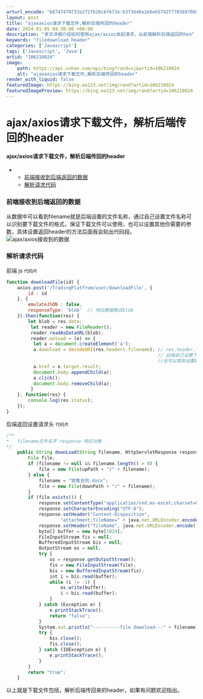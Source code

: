 ```yaml
---
arturl_encode: "68747470733a2f2f626c6f672e:6373646e2e6e65742f77656978696e5f34323239333637372f:61727469636c652f64657461696c732f313036323130303234"
layout: post
title: "ajaxaxios请求下载文件,解析后端传回的header"
date: 2024-01-05 04:30:00 +08:00
description: "本文详细介绍如何使用ajax/axios发起请求，从前端解析后端返回的hea"
keywords: "filedownload header"
categories: ['Javascript']
tags: ['Javascript', 'Java']
artid: "106210024"
image:
    path: https://api.vvhan.com/api/bing?rand=sj&artid=106210024
    alt: "ajaxaxios请求下载文件,解析后端传回的header"
render_with_liquid: false
featuredImage: https://bing.ee123.net/img/rand?artid=106210024
featuredImagePreview: https://bing.ee123.net/img/rand?artid=106210024
---
```


# ajax/axios请求下载文件，解析后端传回的header

#### ajax/axios请求下载文件，解析后端传回的header

* + [前端接收到后端返回的数据](#_5)
  + [解析请求代码](#_8)

### 前端接收到后端返回的数据

从数据中可以看到filename就是后端设置的文件名称，通过自己设置文件名称可以识别要下载文件的格式，保证下载文件可以使用，也可以设置其他你需要的参数，具体设置返回header的方法后面我会贴出代码段。
![ajax/axios接收到的数据](https://i-blog.csdnimg.cn/blog_migrate/dd19d4c591a21299b0f891ada7cc760c.png)

### 解析请求代码

前端 js
`代码片`

```javascript
function downloadFile(id) {
	axios.post('/TradingPlatfrom/user/downloadFile', {
		id : id
	}, {
		emulateJSON : false,
		responseType: 'blob'  // 响应数据格式blob
	}).then(function(res) {
		let blob = res.data;
		 let reader = new FileReader();
		 reader.readAsDataURL(blob);
		 reader.onload = (e) => {
		  let a = document.createElement('a');
		  a.download = decodeURI(res.headers.filename); // res.header.filename
														// 后端自己设置下载的文件名
														//也可以取到设置的别的需要的数据
		  a.href = e.target.result;
		  document.body.appendChild(a);
		  a.click();
		  document.body.removeChild(a);
		 }
	}, function(res) {
		console.log(res.status);
	});
}

```

后端返回设置请求头
`代码片`

```javascript
/**
*	filename文件名字 response 响应对象
*/
    public String downLoad(String filename, HttpServletResponse response) throws UnsupportedEncodingException {
        File file;
        if (filename != null && filename.length() > 0) {
            file = new File(upPath + "/" + filename);
        } else {
            filename = "销售合同.docx";
            file = new File(downPath + "/" + filename);
        }
        if (file.exists()) {
            response.setContentType("application/vnd.ms-excel;charset=UTF-8");
            response.setCharacterEncoding("UTF-8");
            response.setHeader("Content-Disposition",
                    "attachment;fileName=" + java.net.URLEncoder.encode(filename.toString(), "UTF-8"));
            response.setHeader("fileName", java.net.URLEncoder.encode(filename, "UTF-8")); //设置返回下载的文件名称，也可以设置别的需要的数据
            byte[] buffer = new byte[1024];
            FileInputStream fis = null;
            BufferedInputStream bis = null;
            OutputStream os = null;
            try {
                os = response.getOutputStream();
                fis = new FileInputStream(file);
                bis = new BufferedInputStream(fis);
                int i = bis.read(buffer);
                while (i != -1) {
                    os.write(buffer);
                    i = bis.read(buffer);
                }
            } catch (Exception e) {
                e.printStackTrace();
                return "false";
            }
            System.out.println("----------file download---" + filename);
            try {
                bis.close();
                fis.close();
            } catch (IOException e) {
                e.printStackTrace();
            }
        }
        return "true";
    }

```

以上就是下载文件包括，解析后端传回来的header，如果有问题欢迎指出。